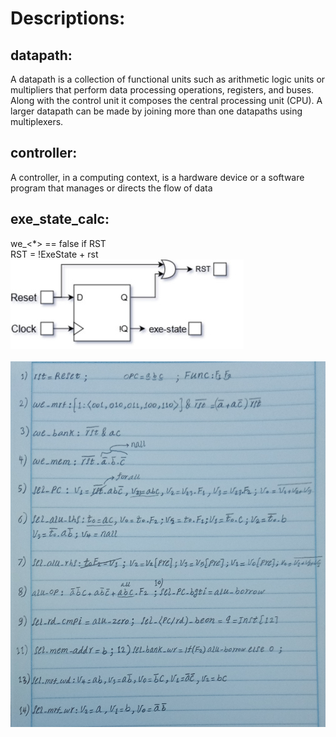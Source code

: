 # Descriptions:

## datapath:
A datapath is a collection of functional units such as arithmetic logic units or multipliers that perform data processing operations, registers, and buses. Along with the control unit it composes the central processing unit (CPU). A larger datapath can be made by joining more than one datapaths using multiplexers.

## controller:
A controller, in a computing context, is a hardware device or a software program that manages or directs the flow of data

## exe_state_calc:
we_<\*> == false if RST <br/>
RST = !ExeState + rst
<br/>
![single-flip-flop](single-flip-flop.jpg)
<br/>
<br/>
![exe_state_calc](exe_state_calc.jpg)
